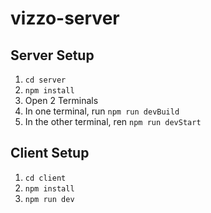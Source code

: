 # vizzo-server

## Server Setup
1. `cd server`
2. `npm install`
3. Open 2 Terminals
4. In one terminal, run `npm run devBuild`
5. In the other terminal, ren `npm run devStart`

## Client Setup
1. `cd client`
2. `npm install`
3. `npm run dev`
